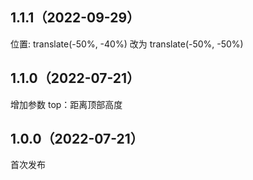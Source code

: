 ## 1.1.1（2022-09-29）
位置: translate(-50%, -40%) 改为 translate(-50%, -50%)
## 1.1.0（2022-07-21）
增加参数 top：距离顶部高度
## 1.0.0（2022-07-21）
首次发布
